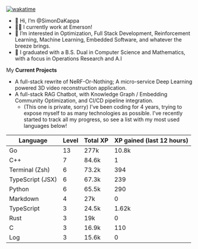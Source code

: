 
[![wakatime](https://wakatime.com/badge/user/50e6c678-94a9-4739-af51-360aeb113c51.svg)](https://wakatime.com/@50e6c678-94a9-4739-af51-360aeb113c51)

- 👋 Hi, I’m @SimonDaKappa
- 🧑‍💼 I currently work at Emerson!
- 👀 I’m interested in Optimization, Full Stack Development, Reinforcement Learning, Machine Learning, Embedded Software, and whatever the breeze brings.
- 🌱 I graduated with a B.S. Dual in Computer Science and Mathematics, with a focus in Operations Research and A.I

My **Current Projects** 
- A full-stack rewrite of NeRF-Or-Nothing; A micro-service Deep Learning powered 3D video reconstruction application.
- A full-stack RAG Chatbot, with Knowledge Graph / Embedding Community Optimization, and CI/CD pipeline integration.
  - (This one is private, sorry)
I've been coding for 4 years, trying to expose myself to as many technologies as possible. I've recently started to track all my progress, so see
a list with my most used languages below!

| Language | Level | Total XP | XP gained (last 12 hours) |
| --- | --- | --- | --- |
| Go | 13 | 277k | 10.8k |
| C++ | 7 | 84.6k | 1 |
| Terminal (Zsh) | 6 | 73.2k | 394 |
| TypeScript (JSX) | 6 | 67.3k | 239 |
| Python | 6 | 65.5k | 290 |
| Markdown | 4 | 27k | 0 |
| TypeScript | 3 | 24.5k | 1.62k |
| Rust | 3 | 19k | 0 |
| C | 3 | 16.9k | 110 |
| Log | 3 | 15.6k | 0 |